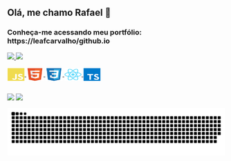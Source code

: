## Olá, me chamo Rafael 👋
### Conheça-me acessando meu portfólio: https://leafcarvalho/github.io

 <div>
  <a href="https://github.com/LeafCarvalho">
  <img height="165em" src="https://github-readme-stats.vercel.app/api?username=LeafCarvalho&show_icons=true&theme=synthwave&include_all_commits=true&count_private=true"/>
  <img height="165em" src="https://github-readme-stats.vercel.app/api/top-langs/?username=LeafCarvalho&layout=compact&langs_count=10&theme=synthwave"/>
</div>
</div>
  <div style="display: inline_block"><br>
  <img align="center" alt="Rafa-Js" height="30" width="40" src="https://raw.githubusercontent.com/devicons/devicon/master/icons/javascript/javascript-plain.svg">
  <img align="center" alt="Logo do HTML" height="30" width="40" src="https://raw.githubusercontent.com/devicons/devicon/master/icons/html5/html5-original.svg">
  <img align="center" alt="Logo do CSS" height="30" width="40" src="https://raw.githubusercontent.com/devicons/devicon/master/icons/css3/css3-original.svg">
 <img align="center" alt="Logo do React" height="30" width="40" src="https://raw.githubusercontent.com/devicons/devicon/master/icons/react/react-original.svg">
 <img align="center" alt="Logo do TypeScript" height="30" width="40" src="https://raw.githubusercontent.com/devicons/devicon/master/icons/typescript/typescript-original.svg">
</div>
  
  ##
  
<div> 
  <a href="https://instagram.com/carvalho_723235" target="_blank"><img src="https://img.shields.io/badge/-Instagram-%23E4405F?style=for-the-badge&logo=instagram&logoColor=white" target="_blank"></a>
  <a href="https://www.linkedin.com/in/rafaelcarvalhosl/" target="_blank"><img src="https://img.shields.io/badge/-LinkedIn-%230077B5?style=for-the-badge&logo=linkedin&logoColor=white" target="_blank"></a>

  ![Snake animation](https://github.com/LeafCarvalho/LeafCarvalho/blob/output/github-contribution-grid-snake.svg)
  
</div>

